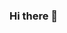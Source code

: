 ### Hi there 👋

<!--
**tabatasutili/tabatasutili** is a ✨ _special_ ✨ repository because its `README.md` (this file) appears on your GitHub profile.

Here are some ideas to get you started:
<div align="center">
  <a href="https://github.com/tabatasutili">
  <img height="180em" src="https://github-readme-stats.vercel.app/api?username=tabatasutili&show_icons=true&theme=dracula&include_all_commits=true&count_private=true"/>
  <img height="180em" src="https://github-readme-stats.vercel.app/api/top-langs/?username=tabatasutili&layout=compact&langs_count=7&theme=dracula"/>
</div>
  ##
 
<div> 
 
  ![Snake animation](https://github.com/tabatasutili/tabatasutili/blob/output/github-contribution-grid-snake.svg)
 
</div>

